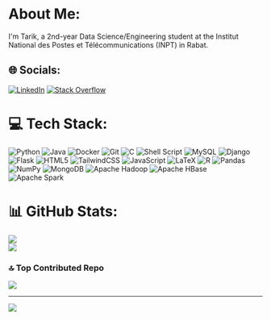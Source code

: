 # About Me:

I'm Tarik, a 2nd-year Data Science/Engineering student at the Institut National des Postes et Télécommunications (INPT) in Rabat.



## 🌐 Socials:
[![LinkedIn](https://img.shields.io/badge/LinkedIn-%230077B5.svg?logo=linkedin&logoColor=white)](https://www.linkedin.com/in/tarik-el-oukili-159637219/) [![Stack Overflow](https://img.shields.io/badge/-Stackoverflow-FE7A16?logo=stack-overflow&logoColor=white)](https://stackoverflow.com/users/19802591) 

# 💻 Tech Stack:
![Python](https://img.shields.io/badge/python-3670A0?style=flat&logo=python&logoColor=ffdd54)  ![Java](https://img.shields.io/badge/java-%23ED8B00.svg?style=flat&logo=openjdk&logoColor=white)  ![Docker](https://img.shields.io/badge/docker-%230db7ed.svg?style=flat&logo=docker&logoColor=white)  ![Git](https://img.shields.io/badge/git-%23F05033.svg?style=flat&logo=git&logoColor=white)  ![C](https://img.shields.io/badge/c-%2300599C.svg?style=flat&logo=c&logoColor=white)  ![Shell Script](https://img.shields.io/badge/shell_script-%23121011.svg?style=flat&logo=gnu-bash&logoColor=white)  ![MySQL](https://img.shields.io/badge/mysql-4479A1.svg?style=flat&logo=mysql&logoColor=white)  ![Django](https://img.shields.io/badge/django-%23092E20.svg?style=flat&logo=django&logoColor=white)  ![Flask](https://img.shields.io/badge/flask-%23092E20.svg?style=flat&logo=flask&logoColor=white)  ![HTML5](https://img.shields.io/badge/html5-%23E34F26.svg?style=flat&logo=html5&logoColor=white)  ![TailwindCSS](https://img.shields.io/badge/tailwindcss-%2338B2AC.svg?style=flat&logo=tailwind-css&logoColor=white)  ![JavaScript](https://img.shields.io/badge/javascript-%23323330.svg?style=flat&logo=javascript&logoColor=%23F7DF1E)  ![LaTeX](https://img.shields.io/badge/latex-%23008080.svg?style=flat&logo=latex&logoColor=white)  ![R](https://img.shields.io/badge/r-%23276DC3.svg?style=flat&logo=r&logoColor=white)  ![Pandas](https://img.shields.io/badge/pandas-%23150458.svg?style=flat&logo=pandas&logoColor=white)  ![NumPy](https://img.shields.io/badge/numpy-%23013243.svg?style=flat&logo=numpy&logoColor=white)  ![MongoDB](https://img.shields.io/badge/mongodb-%2347A248.svg?style=flat&logo=mongodb&logoColor=white)  ![Apache Hadoop](https://img.shields.io/badge/hadoop-%23FF8300.svg?style=flat&logo=apache&logoColor=white)  ![Apache HBase](https://img.shields.io/badge/hbase-%23EA3D2F.svg?style=flat&logo=apache-hadoop&logoColor=white)  ![Apache Spark](https://img.shields.io/badge/spark-%23E25A1C.svg?style=flat&logo=apache-spark&logoColor=white)  


# 📊 GitHub Stats:
![](https://github-readme-stats.vercel.app/api?username=TarikEloukili&theme=radical&hide_border=false&include_all_commits=true&count_private=true&langs_count=8&exclude_repo=jupyter-notebooks)  
![](https://github-readme-streak-stats.herokuapp.com/?user=TarikEloukili&theme=radical&hide_border=false)  

### 🔝 Top Contributed Repo
![](https://github-contributor-stats.vercel.app/api?username=TarikEloukili&limit=5&theme=dark&combine_all_yearly_contributions=true)

---
[![](https://visitcount.itsvg.in/api?id=TarikEloukili&icon=0&color=0)](https://visitcount.itsvg.in)




